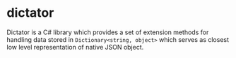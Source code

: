 dictator
========

Dictator is a C# library which provides a set of extension methods for handling data stored in `Dictionary<string, object>` which serves as closest low level representation of native JSON object.